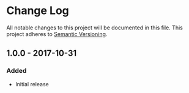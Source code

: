 # Change Log

All notable changes to this project will be documented in this file.
This project adheres to [Semantic Versioning](http://semver.org/).

## 1.0.0 - 2017-10-31

### Added

- Initial release
